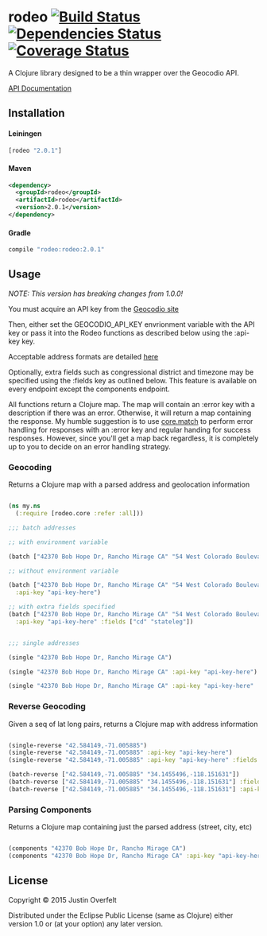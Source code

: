 # rodeo [![Build Status](https://travis-ci.org/jboverfelt/rodeo.png?branch=master)](https://travis-ci.org/jboverfelt/rodeo) [![Dependencies Status](http://jarkeeper.com/jboverfelt/rodeo/status.png)](http://jarkeeper.com/jboverfelt/rodeo) [![Coverage Status](https://coveralls.io/repos/jboverfelt/rodeo/badge.png?branch=master)](https://coveralls.io/r/jboverfelt/rodeo?branch=master)

A Clojure library designed to be a thin wrapper over the Geocodio API.

[API Documentation](http://jboverfelt.github.io/rodeo/)
## Installation

#### Leiningen
```clojure
[rodeo "2.0.1"]
```
#### Maven
```xml
<dependency>
  <groupId>rodeo</groupId>
  <artifactId>rodeo</artifactId>
  <version>2.0.1</version>
</dependency>
```
#### Gradle
```groovy
compile "rodeo:rodeo:2.0.1"
```

## Usage

*NOTE: This version has breaking changes from 1.0.0!*

You must acquire an API key from the [Geocodio site](http://geocod.io)

Then, either set the GEOCODIO_API_KEY 
envrionment variable with the API key or 
pass it into the Rodeo functions as described below using the :api-key key.

Acceptable address formats are detailed [here](http://geocod.io/docs/)

Optionally, extra fields such as congressional district and timezone 
may be specified using the :fields key as 
outlined below. This feature is available on every endpoint except the 
components endpoint. 

All functions return a Clojure map. The map will contain an :error key
with a description if there was an error. Otherwise, it will
return a map containing the response. My humble suggestion is
to use [core.match](https://github.com/clojure/core.match/) to perform
error handling for responses with an :error key and regular handing 
for success responses. However, since you'll get a map back regardless,
it is completely up to you to decide on an error handling strategy. 

### Geocoding

Returns a Clojure map with a parsed address and geolocation information

```clojure

(ns my.ns
  (:require [rodeo.core :refer :all]))

;;; batch addresses

;; with environment variable

(batch ["42370 Bob Hope Dr, Rancho Mirage CA" "54 West Colorado Boulevard, Pasadena, CA 91105"])

;; without environment variable

(batch ["42370 Bob Hope Dr, Rancho Mirage CA" "54 West Colorado Boulevard, Pasadena, CA 91105"] 
  :api-key "api-key-here")

;; with extra fields specified
(batch ["42370 Bob Hope Dr, Rancho Mirage CA" "54 West Colorado Boulevard, Pasadena, CA 91105"] 
  :api-key "api-key-here" :fields ["cd" "stateleg"])


;;; single addresses

(single "42370 Bob Hope Dr, Rancho Mirage CA")

(single "42370 Bob Hope Dr, Rancho Mirage CA" :api-key "api-key-here")

(single "42370 Bob Hope Dr, Rancho Mirage CA" :api-key "api-key-here" :fields ["cd"])

```

### Reverse Geocoding

Given a seq of lat long pairs, returns a Clojure map with address information

```clojure

(single-reverse "42.584149,-71.005885")
(single-reverse "42.584149,-71.005885" :api-key "api-key-here")
(single-reverse "42.584149,-71.005885" :api-key "api-key-here" :fields ["stateleg"])

(batch-reverse ["42.584149,-71.005885" "34.1455496,-118.151631"])
(batch-reverse ["42.584149,-71.005885" "34.1455496,-118.151631"] :fields ["stateleg"])
(batch-reverse ["42.584149,-71.005885" "34.1455496,-118.151631"] :api-key "api-key-here")
```

### Parsing Components

Returns a Clojure map containing just the parsed address (street, city, etc)

```clojure

(components "42370 Bob Hope Dr, Rancho Mirage CA")
(components "42370 Bob Hope Dr, Rancho Mirage CA" :api-key "api-key-here")
```

## License

Copyright © 2015 Justin Overfelt

Distributed under the Eclipse Public License (same as Clojure) either version 1.0 or (at
your option) any later version.
